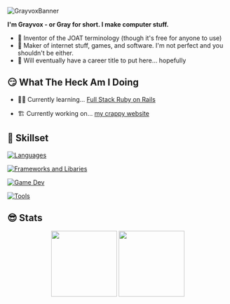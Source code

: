 ![GrayvoxBanner](https://github.com/Grayvox/Grayvox/assets/144566632/12444032-824b-4fe6-b16a-f04a1776e7dd)

**I'm Grayvox - or Gray for short. I make computer stuff.**

- 🤔 Inventor of the JOAT terminology (though it's free for anyone to use)
- 🔨 Maker of internet stuff, games, and software. I'm not perfect and you shouldn't be either.
- 🤷 Will eventually have a career title to put here... hopefully

## 😏 What The Heck Am I Doing

- 🐱‍💻 Currently learning... [Full Stack Ruby on Rails](https://www.theodinproject.com/paths/full-stack-ruby-on-rails)

- 🏗️ Currently working on... [my crappy website](https://grayvox.github.io) 

## 🧐 Skillset

[![ Languages ](https://skillicons.dev/icons?i=html,css,js,ruby,java)](https://skillicons.dev)

[![ Frameworks and Libaries ](https://skillicons.dev/icons?i=nodejs,discordjs,jest)](https://skillicons.dev)

[![ Game Dev ](https://skillicons.dev/icons?i=godot)](https://skillicons.dev)

[![ Tools ](https://skillicons.dev/icons?i=git,raspberrypi,vscode,idea,wordpress)](https://skillicons.dev)

## 😎 Stats

<div align="center">
  <img height="150" width="auto" src="https://github-readme-stats.vercel.app/api?username=Grayvox&theme=algolia&show_icons=true&hide_border=true&count_private=true">
  <img height="150" width="auto" src="https://github-readme-stats.vercel.app/api/top-langs/?username=Grayvox&theme=algolia&show_icons=true&hide_border=true&layout=compact">
</div>


